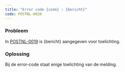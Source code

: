 ```yaml
---
title: "Error code {code} : {bericht}"
code: POSTNL-0020
---
```


### Probleem

In [POSTNL-0019](/display/SDPOSTNL/%5BPOSTNL-0019%5D+PostNL+geeft+een+waarschuwing) is {bericht} aangegeven voor toelichting.

### Oplossing

Bij de error-code staat enige toelichting van de melding.

